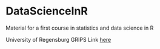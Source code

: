 # DataScienceInR
Material for a first course in statistics and data science in R

University of Regensburg GRIPS Link [here](https://elearning.uni-regensburg.de/course/view.php?id=54766)
